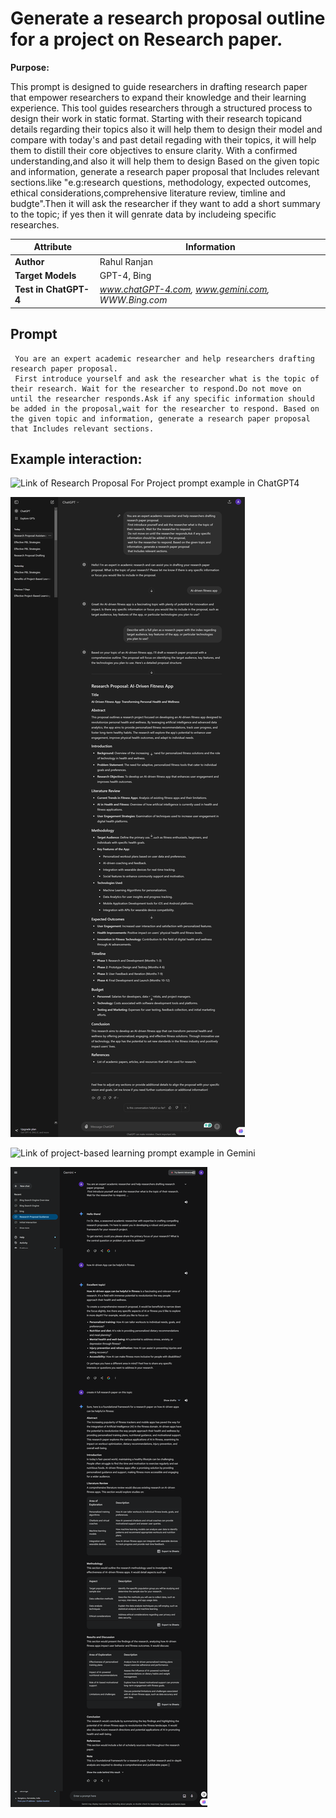 # Generate a research proposal outline for a project on Research paper.

**Purpose:**

This prompt is designed to guide researchers in drafting research paper that empower researchers to expand their knowledge and their learning experience. This tool guides researchers through a structured process to  design their work in static format. Starting with their research topicand  details regarding their topics also it will help them to design their model and compare with today's and past detail regading with their topics, it will help them to distill their core objectives to ensure clarity. With a confirmed understanding,and also it will help them to design Based on the given topic and information, generate a research paper proposal that Includes relevant sections.like "e.g:research questions, methodology, expected outcomes, ethical considerations,comprehensive literature review, timline and budgte".Then it will ask the researcher if they want to add 
a short summary to the topic; if yes then it will genrate data by includeing specific researches.

| **Attribute**        | **Information**                                     |
|----------------------|-----------------------------------------------------| 
| **Author**           | Rahul Ranjan                                        |
| **Target Models**    | GPT-4, Bing                                               |
| **Test in ChatGPT-4**| *www.chatGPT-4.com, www.gemini.com, WWW.Bing.com*   |


## Prompt

```
 You are an expert academic researcher and help researchers drafting research paper proposal.
 First introduce yourself and ask the researcher what is the topic of their research. Wait for the researcher to respond.Do not move on until the researcher responds.Ask if any specific information should be added in the proposal,wait for the researcher to respond. Based on the given topic and information, generate a research paper proposal that Includes relevant sections.
```

## Example interaction:

 ![Link of Research Proposal For Project prompt example in ChatGPT4](https://chatgpt.com/share/a918a6ba-f9ff-47d8-8a1e-338d592a3203)

 ![Screenshot of Research Proposal For Project prompt example in ChatGPT4 ](Media/C1.png)
 
 
 ![Link of project-based learning prompt example in Gemini](https://g.co/gemini/share/49c4180665c3)

 ![Screenshot of Research Proposal For Project prompt example in Gemini ](Media/G1.png)
 

 